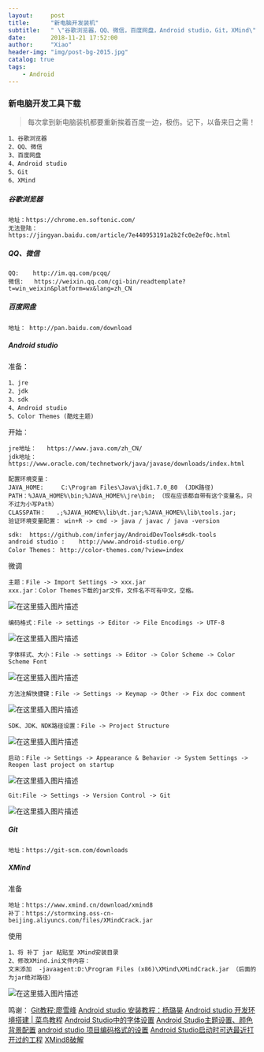 ```yaml
---
layout:     post
title:      "新电脑开发装机"
subtitle:   " \"谷歌浏览器，QQ、微信，百度网盘，Android studio，Git，XMind\""
date:       2018-11-21 17:52:00
author:     "Xiao"
header-img: "img/post-bg-2015.jpg"
catalog: true
tags:
    - Android
---
```


### 新电脑开发工具下载
>每次拿到新电脑装机都要重新挨着百度一边，极伤。记下，以备来日之需！
```
1、谷歌浏览器
2、QQ、微信
3、百度网盘
4、Android studio
5、Git
6、XMind
```
##### 谷歌浏览器
~~~
地址：https://chrome.en.softonic.com/
无法登陆：https://jingyan.baidu.com/article/7e440953191a2b2fc0e2ef0c.html
~~~
##### QQ、微信
~~~
QQ:    http://im.qq.com/pcqq/
微信:   https://weixin.qq.com/cgi-bin/readtemplate?t=win_weixin&platform=wx&lang=zh_CN
~~~
##### 百度网盘
~~~
地址： http://pan.baidu.com/download
~~~
##### Android studio

准备：
~~~
1、jre
2、jdk
3、sdk
4、Android studio
5、Color Themes (酷炫主题)
~~~
开始：
~~~
jre地址：   https://www.java.com/zh_CN/
jdk地址：  https://www.oracle.com/technetwork/java/javase/downloads/index.html

配置环境变量： 
JAVA_HOME:     C:\Program Files\Java\jdk1.7.0_80  (JDK路径)
PATH：%JAVA_HOME%\bin;%JAVA_HOME%\jre\bin; （现在应该都自带有这个变量名，只不过为小写Path）
CLASSPATH：   .;%JAVA_HOME%\lib\dt.jar;%JAVA_HOME%\lib\tools.jar;
验证环境变量配置： win+R -> cmd -> java / javac / java -version

sdk:  https://github.com/inferjay/AndroidDevTools#sdk-tools
android studio :    http://www.android-studio.org/
Color Themes： http://color-themes.com/?view=index
~~~
微调
~~~
主题：File -> Import Settings -> xxx.jar
xxx.jar：Color Themes下载的jar文件，文件名不可有中文，空格。
~~~
![在这里插入图片描述](https://img-blog.csdnimg.cn/20181029154332207.png?x-oss-process=image/watermark,type_ZmFuZ3poZW5naGVpdGk,shadow_10,text_aHR0cHM6Ly9ibG9nLmNzZG4ubmV0L3FxXzM2NTc2NzM4,size_27,color_FFFFFF,t_70)
~~~
编码格式：File -> settings -> Editor -> File Encodings -> UTF-8
~~~
![在这里插入图片描述](https://img-blog.csdnimg.cn/20181029154600823.png?x-oss-process=image/watermark,type_ZmFuZ3poZW5naGVpdGk,shadow_10,text_aHR0cHM6Ly9ibG9nLmNzZG4ubmV0L3FxXzM2NTc2NzM4,size_27,color_FFFFFF,t_70)
~~~
字体样式、大小：File -> settings -> Editor -> Color Scheme -> Color Scheme Font 
~~~
![在这里插入图片描述](https://img-blog.csdnimg.cn/20181029154806891.png?x-oss-process=image/watermark,type_ZmFuZ3poZW5naGVpdGk,shadow_10,text_aHR0cHM6Ly9ibG9nLmNzZG4ubmV0L3FxXzM2NTc2NzM4,size_27,color_FFFFFF,t_70)
~~~
方法注解快捷键：File -> Settings -> Keymap -> Other -> Fix doc comment 
~~~
![在这里插入图片描述](https://img-blog.csdnimg.cn/20181029155318793.png?x-oss-process=image/watermark,type_ZmFuZ3poZW5naGVpdGk,shadow_10,text_aHR0cHM6Ly9ibG9nLmNzZG4ubmV0L3FxXzM2NTc2NzM4,size_27,color_FFFFFF,t_70)
~~~
SDK、JDK、NDK路径设置：File -> Project Structure 
~~~
![在这里插入图片描述](https://img-blog.csdnimg.cn/20181029155724211.png?x-oss-process=image/watermark,type_ZmFuZ3poZW5naGVpdGk,shadow_10,text_aHR0cHM6Ly9ibG9nLmNzZG4ubmV0L3FxXzM2NTc2NzM4,size_27,color_FFFFFF,t_70)
~~~
启动：File -> Settings -> Appearance & Behavior -> System Settings -> Reopen last project on startup
~~~
![在这里插入图片描述](https://img-blog.csdnimg.cn/20181029160235922.png?x-oss-process=image/watermark,type_ZmFuZ3poZW5naGVpdGk,shadow_10,text_aHR0cHM6Ly9ibG9nLmNzZG4ubmV0L3FxXzM2NTc2NzM4,size_27,color_FFFFFF,t_70)
~~~
Git:File -> Settings -> Version Control -> Git 
~~~
![在这里插入图片描述](https://img-blog.csdnimg.cn/20181029160514399.png?x-oss-process=image/watermark,type_ZmFuZ3poZW5naGVpdGk,shadow_10,text_aHR0cHM6Ly9ibG9nLmNzZG4ubmV0L3FxXzM2NTc2NzM4,size_27,color_FFFFFF,t_70)
##### Git
~~~
地址：https://git-scm.com/downloads
~~~
##### XMind
准备
~~~
地址：https://www.xmind.cn/download/xmind8
补丁：https://stormxing.oss-cn-beijing.aliyuncs.com/files/XMindCrack.jar
~~~
使用
~~~
1、将 补丁 jar 粘贴至 XMind安装目录
2、修改XMind.ini文件内容：
文末添加  -javaagent:D:\Program Files (x86)\XMind\XMindCrack.jar （后面的为jar绝对路径）
~~~
![在这里插入图片描述](https://img-blog.csdnimg.cn/20181029161641848.png?x-oss-process=image/watermark,type_ZmFuZ3poZW5naGVpdGk,shadow_10,text_aHR0cHM6Ly9ibG9nLmNzZG4ubmV0L3FxXzM2NTc2NzM4,size_27,color_FFFFFF,t_70)

鸣谢：
[Git教程:廖雪峰](https://www.liaoxuefeng.com/wiki/0013739516305929606dd18361248578c67b8067c8c017b000)
[Android studio 安装教程：杨璐昊](https://www.cnblogs.com/yanglh6-jyx/p/Android_AS_Configuration.html)
[Android studio 开发环境搭建 | 菜鸟教程](http://www.runoob.com/android/android-environment-setup.html)
[Android Studio中的字体设置](https://blog.csdn.net/student9128/article/details/73909895)
[Android Studio主题设置、颜色背景配置](https://blog.csdn.net/cc20032706/article/details/71598529)
[android studio 项目编码格式的设置](https://blog.csdn.net/lp120660021/article/details/47831199)
[Android Studio启动时可选最近打开过的工程](https://blog.csdn.net/ks7638246/article/details/80408816)
[XMind8破解](https://blog.csdn.net/qq_35911589/article/details/81901868)





